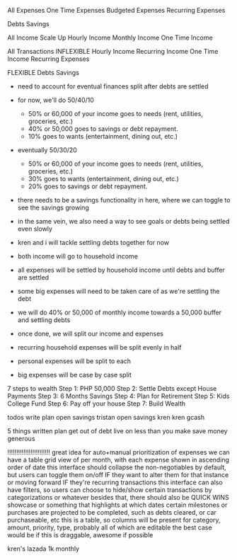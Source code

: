 All Expenses
  One Time Expenses
  Budgeted Expenses
  Recurring Expenses

Debts
Savings

All Income
  Scale Up Hourly Income
  Monthly Income
  One Time Income

All Transactions
  INFLEXIBLE
  Hourly Income
  Recurring Income
  One Time Income
  Recurring Expenses

  FLEXIBLE
  Debts
  Savings
  
- need to account for eventual finances split after debts are settled
- for now, we'll do 50/40/10
  - 50% or 60,000 of your income goes to needs (rent, utilities, groceries, etc.)
  - 40% or 50,000 goes to savings or debt repayment.
  - 10% goes to wants (entertainment, dining out, etc.)
- eventually 50/30/20
  - 50% or 60,000 of your income goes to needs (rent, utilities, groceries, etc.)
  - 30% goes to wants (entertainment, dining out, etc.)
  - 20% goes to savings or debt repayment.
- there needs to be a savings functionality in here, where we can toggle to see the savings growing
- in the same vein, we also need a way to see goals or debts being settled even slowly

- kren and i will tackle settling debts together for now
- both income will go to household income
- all expenses will be settled by household income until debts and buffer are settled
- some big expenses will need to be taken care of as we're settling the debt
- we will do 40% or 50,000 of monthly income towards a 50,000 buffer and settling debts
- once done, we will split our income and expenses
- recurring household expenses will be split evenly in half
- personal expenses will be split to each
- big expenses will be case by case split


7 steps to wealth
Step 1: PHP 50,000
Step 2: Settle Debts except House Payments
Step 3: 6 Months Savings
Step 4: Plan for Retirement
Step 5: Kids College Fund
Step 6: Pay off your house
Step 7: Build Wealth

todos
write plan
open savings tristan
open savings kren
kren gcash

5 things
written plan
get out of debt
live on less than you make
save money
generous





!!!!!!!!!!!!!!!!!!!!!!!!
great idea for auto+manual prioritization of expenses
we can have a table grid view of per month, with each expense shown in ascending order of date
this interface should collapse the non-negotiables by default, but users can toggle them on/off IF they want to alter them for that instance or moving forward IF they're recurring transactions
this interface can also have filters, so users can choose to hide/show certain transactions by categorizations or whatever
besides that, there should also be QUICK WINS showcase or something that highlights at which dates certain milestones or purchases are projected to be completed, such as debts cleared, or car purchaseable, etc
this is a table, so columns will be present for category, amount, priority, type, probably all of which are editable
the best case would be if this is draggable, awesome if possible

kren's
lazada 1k monthly
